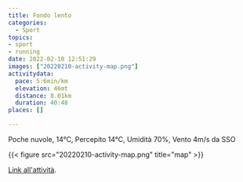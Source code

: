 ```yaml
---
title: Fondo lento
categories: 
  - Sport
topics: 
- sport
- running
date: 2022-02-10 12:51:29
images: ["20220210-activity-map.png"]
activitydata:
  pace: 5:6min/km
  elevation: 46mt
  distance: 8.01km
  duration: 40:48
places: []

---
```


Poche nuvole, 14°C, Percepito 14°C, Umidità 70%, Vento 4m/s da SSO

<!--more-->

{{<  figure src="20220210-activity-map.png" title="map" >}}

[Link all'attività](https://strava.com/activities/6660736803).
